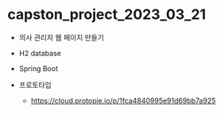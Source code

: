 # capston_project_2023_03_21
- 의사 관리자 웹 페이지 만들기

- H2 database
- Spring Boot


- 프로토타입 
  - https://cloud.protopie.io/p/1fca4840995e91d69bb7a925
